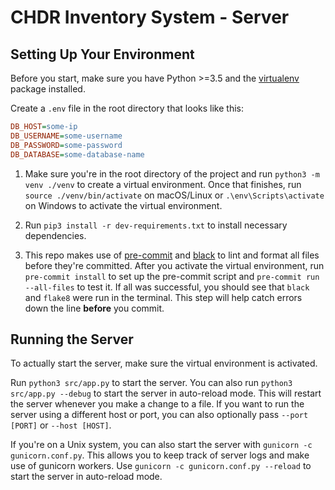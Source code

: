 # CHDR Inventory System - Server

## Setting Up Your Environment

Before you start, make sure you have Python >=3.5 and the [virtualenv](https://packaging.python.org/guides/installing-using-pip-and-virtual-environments/) package installed.

Create a `.env` file in the root directory that looks like this:

```ini
DB_HOST=some-ip
DB_USERNAME=some-username
DB_PASSWORD=some-password
DB_DATABASE=some-database-name
```

1. Make sure you're in the root directory of the project and run `python3 -m venv ./venv` to create a virtual environment. Once that finishes, run `source ./venv/bin/activate` on macOS/Linux or `.\env\Scripts\activate` on Windows to activate the virtual environment.

2. Run `pip3 install -r dev-requirements.txt` to install necessary dependencies.

3. This repo makes use of [pre-commit](https://pre-commit.com/) and [black](https://github.com/psf/black) to lint and format all files before they're committed. After you activate the virtual environment, run `pre-commit install` to set up the pre-commit script and `pre-commit run --all-files` to test it. If all was successful, you should see that `black` and `flake8` were run in the terminal. This step will help catch errors down the line **before** you commit.

## Running the Server

To actually start the server, make sure the virtual environment is activated.

Run `python3 src/app.py` to start the server. You can also run `python3 src/app.py --debug` to start the server in auto-reload mode. This will restart the server whenever you make a change to a file. If you want to run the server using a different host or port, you can also optionally pass `--port [PORT]` or `--host [HOST]`.


If you're on a Unix system, you can also start the server with `gunicorn -c gunicorn.conf.py`. This allows you to keep track of server logs and make use of gunicorn workers. Use `gunicorn -c gunicorn.conf.py --reload` to start the server in auto-reload mode.
